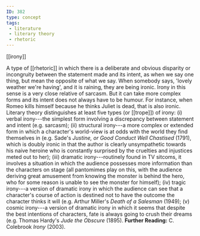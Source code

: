 ```yaml
---
ID: 382
type: concept
tags: 
 - literature
 - literary theory
 - rhetoric
---
```


[[irony]]

 A type of
[[rhetoric]] in which there
is a deliberate and obvious disparity or incongruity between the
statement made and its intent, as when we say one thing, but mean the
opposite of what we say. When somebody says, 'lovely weather we're
having', and it is raining, they are being ironic. Irony in this sense
is a very close relative of sarcasm. But it can take more complex forms
and its intent does not always have to be humour. For instance, when
Romeo kills himself because he thinks Juliet is dead, that is also
ironic. Literary theory distinguishes at least five types (or
[[trope]]) of irony: (i)
verbal irony---the simplest form involving a discrepancy between
statement and intent (e.g. sarcasm); (ii) structural irony---a more
complex or extended form in which a character's world-view is at odds
with the world they find themselves in (e.g. Sade's *Justine, or Good
Conduct Well Chastised* (1791), which is doubly ironic in that the
author is clearly unsympathetic towards his naive heroine who is
constantly surprised by the cruelties and injustices meted out to her);
(iii) dramatic irony---routinely found in TV sitcoms, it involves a
situation in which the audience possesses more information than the
characters on stage (all pantomimes play on this, with the audience
deriving great amusement from knowing the monster is behind the hero,
who for some reason is unable to see the monster for himself); (iv)
tragic irony---a version of dramatic irony in which the audience can see
that a character's course of action is destined not to have the outcome
the character thinks it will (e.g. Arthur Miller's *Death of a Salesman*
(1949); (v) cosmic irony---a version of dramatic irony in which it seems
that despite the best intentions of characters, fate is always going to
crush their dreams (e.g. Thomas Hardy's *Jude the Obscure* (1895).
**Further Reading:** C. Colebrook *Irony* (2003).
